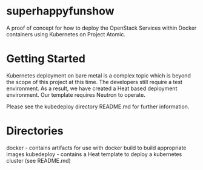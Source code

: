 superhappyfunshow
=================

A proof of concept for how to deploy the OpenStack Services within Docker
containers using Kubernetes on Project Atomic.


Getting Started
=================

Kubernetes deployment on bare metal is a complex topic which is beyond the
scope of this project at this time.  The developers still require a test
environment.  As a result, we have created a Heat based deployment environment.
Our template requires Neutron to operate.

Please see the kubedeploy directory README.md for further information.

Directories
=================
docker     - contains artifacts for use with docker build to build appropriate images
kubedeploy - contains a Heat template to deploy a kubernetes cluster (see README.md)
